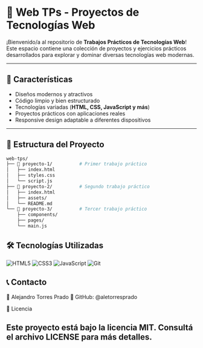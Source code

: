 # 🌟 Web TPs - Proyectos de Tecnologías Web

¡Bienvenido/a al repositorio de **Trabajos Prácticos de Tecnologías Web**!  
Este espacio contiene una colección de proyectos y ejercicios prácticos desarrollados para explorar y dominar diversas tecnologías web modernas.

---

## 🚀 Características
- Diseños modernos y atractivos  
- Código limpio y bien estructurado  
- Tecnologías variadas (**HTML, CSS, JavaScript y más**)  
- Proyectos prácticos con aplicaciones reales  
- Responsive design adaptable a diferentes dispositivos  

---

## 📂 Estructura del Proyecto
```bash
web-tps/
├── 📁 proyecto-1/          # Primer trabajo práctico
│   ├── index.html
│   ├── styles.css
│   └── script.js
├── 📁 proyecto-2/          # Segundo trabajo práctico
│   ├── index.html
│   ├── assets/
│   └── README.md
└── 📁 proyecto-3/          # Tercer trabajo práctico
    ├── components/
    ├── pages/
    └── main.js

```

## 🛠️ Tecnologías Utilizadas

![HTML5](https://img.shields.io/badge/HTML5-E34F26?style=flat&logo=html5&logoColor=white)
![CSS3](https://img.shields.io/badge/CSS3-1572B6?style=flat&logo=css3&logoColor=white)
![JavaScript](https://img.shields.io/badge/JavaScript-F7DF1E?style=flat&logo=javascript&logoColor=black)
![Git](https://img.shields.io/badge/Git-F05032?style=flat&logo=git&logoColor=white)

## 📞 Contacto

👤 Alejandro Torres Prado
🔗 GitHub: @aletorresprado

📄 Licencia

Este proyecto está bajo la licencia MIT.
Consultá el archivo LICENSE
para más detalles.
--